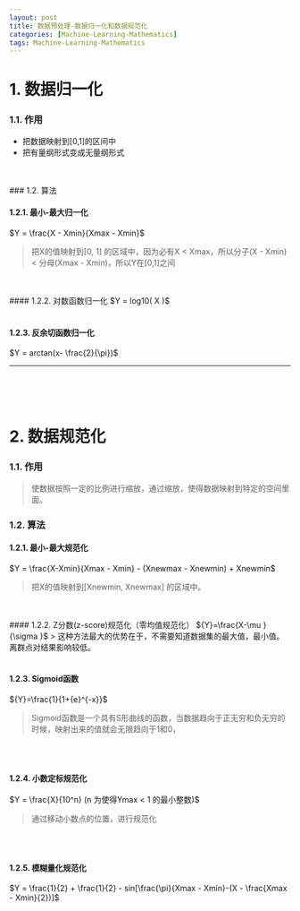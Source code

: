```yaml
---
layout: post
title: 数据预处理-数据归一化和数据规范化
categories: [Machine-Learning-Mathematics]
tags: Machine-Learning-Mathematics
---
```


# 1. 数据归一化
### 1.1. 作用
- 把数据映射到[0,1]的区间中
- 把有量纲形式变成无量纲形式
</br>
</br>
### 1.2. 算法

#### 1.2.1. 最小-最大归一化
$Y = \frac{X - Xmin}{Xmax - Xmin}$
> 把X的值映射到[0, 1] 的区域中，因为必有X &lt; Xmax，所以分子(X - Xmin) &lt; 分母(Xmax - Xmin)，所以Y在[0,1]之间

</br>
</br>
#### 1.2.2. 对数函数归一化
$Y = log10( X )$
</br>
</br>

#### 1.2.3. 反余切函数归一化
$Y = arctan(x- \frac{2}{\pi})$

-----------------------------------

</br>
</br>
</br>

# 2. 数据规范化
### 1.1. 作用
> 使数据按照一定的比例进行缩放，通过缩放，使得数据映射到特定的空间里面。

### 1.2. 算法

#### 1.2.1. 最小-最大规范化
$Y = \frac{X-Xmin}{Xmax - Xmin} - (Xnewmax - Xnewmin) + Xnewmin$
> 把X的值映射到[Xnewmin, Xnewmax] 的区域中。

 </br>
</br>
#### 1.2.2. Z分数(z-score)规范化（零均值规范化）
${Y}=\frac{X-\mu }{\sigma }$
> 这种方法最大的优势在于，不需要知道数据集的最大值，最小值。离群点对结果影响较低。

</br>
</br>

#### 1.2.3. Sigmoid函数
${Y}=\frac{1}{1+{e}^{-x}}$
> Sigmoid函数是一个具有S形曲线的函数，当数据趋向于正无穷和负无穷的时候，映射出来的值就会无限趋向于1和0，

</br>
</br>

#### 1.2.4. 小数定标规范化
$Y = \frac{X}{10^n} (n 为使得Ymax < 1 的最小整数)$
> 通过移动小数点的位置，进行规范化

</br>
</br>

#### 1.2.5. 模糊量化规范化
$Y = \frac{1}{2} + \frac{1}{2} - sin[\frac{\pi}{Xmax - Xmin}-(X - \frac{Xmax - Xmin}{2})]$
